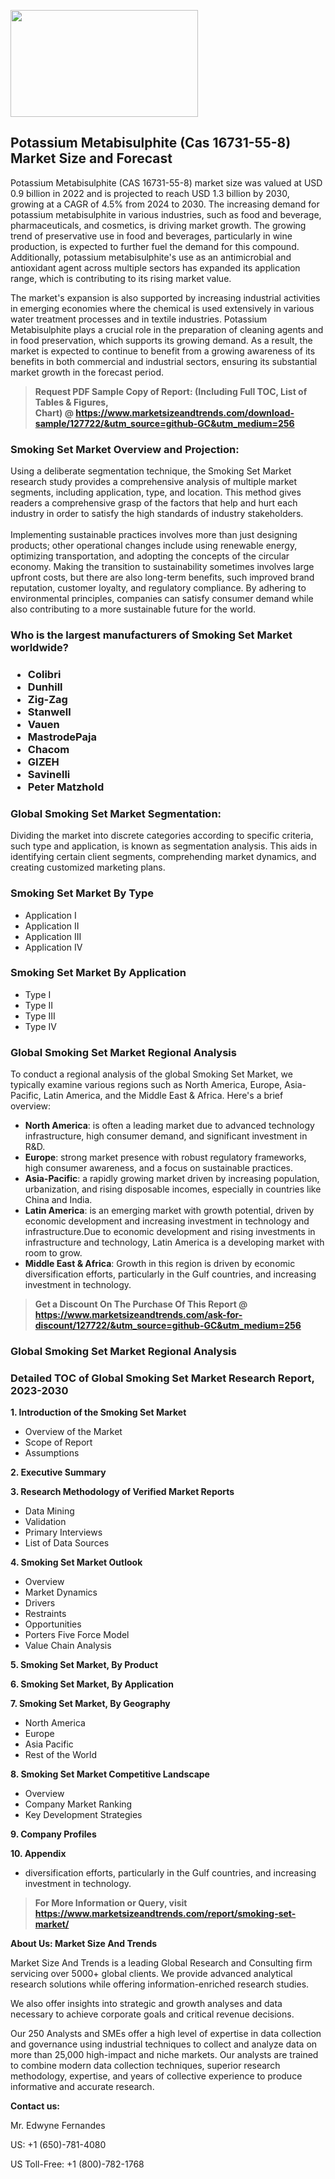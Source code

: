 <p><img class="alignnone size-medium wp-image-20088" src="https://ffe5etoiles.com/wp-content/uploads/2024/12/MST1-300x171.png" alt="" width="300" height="171" /></p><h2>Potassium Metabisulphite (Cas 16731-55-8) Market Size and Forecast</h2><p>Potassium Metabisulphite (CAS 16731-55-8) market size was valued at USD 0.9 billion in 2022 and is projected to reach USD 1.3 billion by 2030, growing at a CAGR of 4.5% from 2024 to 2030. The increasing demand for potassium metabisulphite in various industries, such as food and beverage, pharmaceuticals, and cosmetics, is driving market growth. The growing trend of preservative use in food and beverages, particularly in wine production, is expected to further fuel the demand for this compound. Additionally, potassium metabisulphite's use as an antimicrobial and antioxidant agent across multiple sectors has expanded its application range, which is contributing to its rising market value.</p><p>The market's expansion is also supported by increasing industrial activities in emerging economies where the chemical is used extensively in various water treatment processes and in textile industries. Potassium Metabisulphite plays a crucial role in the preparation of cleaning agents and in food preservation, which supports its growing demand. As a result, the market is expected to continue to benefit from a growing awareness of its benefits in both commercial and industrial sectors, ensuring its substantial market growth in the forecast period.</p></p><blockquote id="" class=""><strong>Request PDF Sample Copy of Report: (Including Full TOC, List of Tables &amp; Figures, Chart)&nbsp;@&nbsp;<strong><a href="https://www.marketsizeandtrends.com/download-sample/127722/&utm_source=github-GC&utm_medium=256" target="_blank">https://www.marketsizeandtrends.com/download-sample/127722/&utm_source=github-GC&utm_medium=256</a></strong></strong></blockquote><h3 id="" class="">Smoking Set Market&nbsp;Overview and Projection:</h3><p id="" class="">Using a deliberate segmentation technique, the Smoking Set Market research study provides a comprehensive analysis of multiple market segments, including application, type, and location. This method gives readers a comprehensive grasp of the factors that help and hurt each industry in order to satisfy the high standards of industry stakeholders. <br /> <br />Implementing sustainable practices involves more than just designing products; other operational changes include using renewable energy, optimizing transportation, and adopting the concepts of the circular economy. Making the transition to sustainability sometimes involves large upfront costs, but there are also long-term benefits, such improved brand reputation, customer loyalty, and regulatory compliance. By adhering to environmental principles, companies can satisfy consumer demand while also contributing to a more sustainable future for the world.</p><h3 id="" class="">Who is the largest manufacturers of&nbsp;Smoking Set Market worldwide?</h3><h3 class=""><p><ul><li>Colibri </li><li> Dunhill </li><li> Zig-Zag </li><li> Stanwell </li><li> Vauen </li><li> MastrodePaja </li><li> Chacom </li><li> GIZEH </li><li> Savinelli </li><li> Peter Matzhold</li></ul></p></h3><h3 id="" class="">Global&nbsp;Smoking Set Market Segmentation:</h3><p id="" class="">Dividing the market into discrete categories according to specific criteria, such type and application, is known as segmentation analysis. This aids in identifying certain client segments, comprehending market dynamics, and creating customized marketing plans.</p><h3 id="" class="">Smoking Set Market&nbsp;By Type</h3><p><p><ul><li>Application I </li><li> Application II </li><li> Application III </li><li> Application IV</p></li></ul></p></p><h3 id="" class="">Smoking Set Market&nbsp;By Application</h3><p class=""><p><ul><li>Type I </li><li> Type II </li><li> Type III </li><li> Type IV</li></ul></p></p><h3 id="" class="">Global Smoking Set Market Regional Analysis</h3><p id="" class="">To conduct a regional analysis of the global Smoking Set Market, we typically examine various regions such as North America, Europe, Asia-Pacific, Latin America, and the Middle East &amp; Africa. Here's a brief overview:</p><ul><li><strong>North America</strong>: is often a leading market due to advanced technology infrastructure, high consumer demand, and significant investment in R&amp;D.</li><li><strong>Europe</strong>: strong market presence with robust regulatory frameworks, high consumer awareness, and a focus on sustainable practices.</li><li><strong>Asia-Pacific</strong>: a rapidly growing market driven by increasing population, urbanization, and rising disposable incomes, especially in countries like China and India.</li><li><strong>Latin America</strong>: is an emerging market with growth potential, driven by economic development and increasing investment in technology and infrastructure.Due to economic development and rising investments in infrastructure and technology, Latin America is a developing market with room to grow.</li><li><strong>Middle East &amp; Africa</strong>: Growth in this region is driven by economic diversification efforts, particularly in the Gulf countries, and increasing investment in technology.</li></ul><blockquote id="" class=""><strong>Get a Discount On The Purchase Of This Report @ <strong><a href="https://www.marketsizeandtrends.com/ask-for-discount/127722/&utm_source=github-GC&utm_medium=256" target="_blank">https://www.marketsizeandtrends.com/ask-for-discount/127722/&utm_source=github-GC&utm_medium=256</a></strong></strong></blockquote><h3 id="" class="">Global Smoking Set Market Regional Analysis</h3><h3 id="" class="">Detailed TOC of Global Smoking Set Market Research Report, 2023-2030</h3><p id="" class=""><strong>1. Introduction of the Smoking Set Market</strong></p><ul><li>Overview of the Market</li><li>Scope of Report</li><li>Assumptions</li></ul><p id="" class=""><strong>2. Executive Summary</strong></p><p id="" class=""><strong>3. Research Methodology of Verified Market Reports</strong></p><ul><li>Data Mining</li><li>Validation</li><li>Primary Interviews</li><li>List of Data Sources</li></ul><p id="" class=""><strong>4. Smoking Set Market Outlook</strong></p><ul><li>Overview</li><li>Market Dynamics</li><li>Drivers</li><li>Restraints</li><li>Opportunities</li><li>Porters Five Force Model</li><li>Value Chain Analysis</li></ul><p id="" class=""><strong>5. Smoking Set Market, By Product</strong></p><p id="" class=""><strong>6. Smoking Set Market, By Application</strong></p><p id="" class=""><strong>7. Smoking Set Market, By Geography</strong></p><ul><li>North America</li><li>Europe</li><li>Asia Pacific</li><li>Rest of the World</li></ul><p id="" class=""><strong>8. Smoking Set Market Competitive Landscape</strong></p><ul><li>Overview</li><li>Company Market Ranking</li><li>Key Development Strategies</li></ul><p id="" class=""><strong>9. Company Profiles</strong></p><p id="" class=""><strong>10. Appendix</strong></p><ul><li>diversification efforts, particularly in the Gulf countries, and increasing investment in technology.</li></ul><blockquote id="" class=""><strong>For More Information or Query, visit <strong><strong><a href="https://www.marketsizeandtrends.com/report/smoking-set-market/" target="_blank">https://www.marketsizeandtrends.com/report/smoking-set-market/</a></strong></strong></strong></blockquote><p id="" class=""><strong>About Us: Market Size And Trends</strong></p><p id="" class="">Market Size And Trends is a leading Global Research and Consulting firm servicing over 5000+ global clients. We provide advanced analytical research solutions while offering information-enriched research studies.</p><p id="" class="">We also offer insights into strategic and growth analyses and data necessary to achieve corporate goals and critical revenue decisions.</p><p id="" class="">Our 250 Analysts and SMEs offer a high level of expertise in data collection and governance using industrial techniques to collect and analyze data on more than 25,000 high-impact and niche markets. Our analysts are trained to combine modern data collection techniques, superior research methodology, expertise, and years of collective experience to produce informative and accurate research.</p><p id="" class=""><strong>Contact us:</strong></p><p id="" class="">Mr. Edwyne Fernandes</p><p id="" class="">US: +1 (650)-781-4080</p><p id="" class="">US Toll-Free: +1 (800)-782-1768</p>
